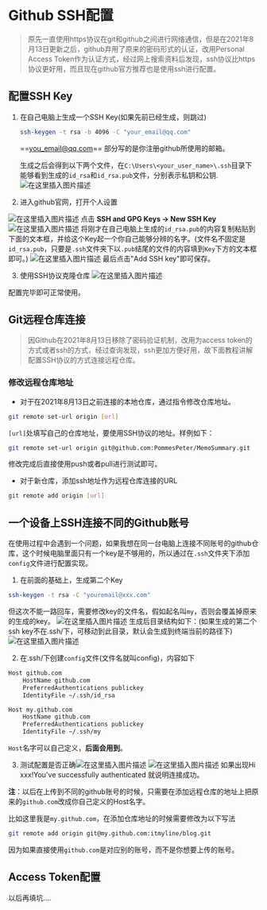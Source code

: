 # Github SSH配置

> 原先一直使用https协议在git和github之间进行网络通信，但是在2021年8月13日更新之后，github弃用了原来的密码形式的认证，改用Personal Access Token作为认证方式，经过网上搜索资料后发现，ssh协议比https协议更好用，而且现在github官方推荐也是使用ssh进行配置。

## 配置SSH Key

1. 在自己电脑上生成一个SSH Key(如果先前已经生成，则跳过)

   ```bash
   ssh-keygen -t rsa -b 4096 -C "your_email@qq.com"
   ```

   ==you_email@qq.com== 部分写的是你注册github所使用的邮箱。
   
   生成之后会得到以下两个文件，在`C:\Users\<your_user_name>\.ssh`目录下能够看到生成的`id_rsa`和`id_rsa.pub`文件，分别表示私钥和公钥.
 ![在这里插入图片描述](https://img-blog.csdnimg.cn/1b698fae7c6e49e2af84c3fbb36acb0a.png)


2. 进入github官网，打开个人设置

![在这里插入图片描述](https://img-blog.csdnimg.cn/2d5a62cf62994b5e9698ab53c70399d2.png?x-oss-process=image/watermark,type_ZmFuZ3poZW5naGVpdGk,shadow_10,text_aHR0cHM6Ly9ibG9nLmNzZG4ubmV0L3dlaXhpbl80NTcwOTMzMA==,size_16,color_FFFFFF,t_70)
点击 **SSH and GPG Keys -> New SSH Key**
![在这里插入图片描述](https://img-blog.csdnimg.cn/562e37eec34c4155b9dcef1238229933.png?x-oss-process=image/watermark,type_ZmFuZ3poZW5naGVpdGk,shadow_10,text_aHR0cHM6Ly9ibG9nLmNzZG4ubmV0L3dlaXhpbl80NTcwOTMzMA==,size_16,color_FFFFFF,t_70)
将刚才在自己电脑上生成的`id_rsa.pub`的内容复制粘贴到下面的文本框，并给这个Key起一个你自己能够分辨的名字。(文件名不固定是`id_rsa.pub`，只要是`.ssh`文件夹下以`.pub`结尾的文件的内容填到`Key`下方的文本框即可。)
![在这里插入图片描述](https://img-blog.csdnimg.cn/13fcc20fc6d2433d92feea60a709f201.png?x-oss-process=image/watermark,type_ZmFuZ3poZW5naGVpdGk,shadow_10,text_aHR0cHM6Ly9ibG9nLmNzZG4ubmV0L3dlaXhpbl80NTcwOTMzMA==,size_16,color_FFFFFF,t_70)
最后点击"Add SSH key"即可保存。

3. 使用SSH协议克隆仓库 
![在这里插入图片描述](https://img-blog.csdnimg.cn/2e3094075ae14c6ba02b067a1abcca4f.png?x-oss-process=image/watermark,type_ZmFuZ3poZW5naGVpdGk,shadow_10,text_aHR0cHM6Ly9ibG9nLmNzZG4ubmV0L3dlaXhpbl80NTcwOTMzMA==,size_16,color_FFFFFF,t_70)

配置完毕即可正常使用。


## Git远程仓库连接
> 因Github在2021年8月13日移除了密码验证机制，改用为access token的方式或者ssh的方式，经过查询发现，ssh更加方便好用，故下面教程讲解配置SSH协议的方式连接远程仓库。

### 修改远程仓库地址

- 对于在2021年8月13日之前连接的本地仓库，通过指令修改仓库地址。
```bash
git remote set-url origin [url]
```
`[url]`处填写自己的仓库地址，要使用SSH协议的地址。样例如下：

```bash
git remote set-url origin git@github.com:PommesPeter/MemoSummary.git
```
修改完成后直接使用push或者pull进行测试即可。

- 对于新仓库，添加ssh地址作为远程仓库连接的URL
```bash
git remote add origin [url]
```

## 一个设备上SSH连接不同的Github账号

在使用过程中会遇到一个问题，如果我想在同一台电脑上连接不同账号的github仓库，这个时候电脑里面只有一个key是不够用的，所以通过在`.ssh`文件夹下添加`config`文件进行配置实现。

1. 在前面的基础上，生成第二个Key

```bash
ssh-keygen -t rsa -C "youremail@xxx.com"
```
但这次不能一路回车，需要修改key的文件名，假如起名叫`my`，否则会覆盖掉原来的生成的key。
![在这里插入图片描述](https://img-blog.csdnimg.cn/b4cc0318b4eb4c50b35cb769f202fe12.png?x-oss-process=image/watermark,type_ZmFuZ3poZW5naGVpdGk,shadow_10,text_aHR0cHM6Ly9ibG9nLmNzZG4ubmV0L3dlaXhpbl80NTcwOTMzMA==,size_16,color_FFFFFF,t_70)
	生成后目录结构如下：(如果生成的第二个ssh key不在.ssh/下，可移动到此目录，默认会生成到终端当前的路径下)
![在这里插入图片描述](https://img-blog.csdnimg.cn/fc386c768aca47839217e4a36c793e2a.png)

2. 在.ssh/下创建`config`文件(文件名就叫config)，内容如下
```bash
Host github.com
    HostName github.com
    PreferredAuthentications publickey
    IdentityFile ~/.ssh/id_rsa

Host my.github.com
    HostName github.com
    PreferredAuthentications publickey
    IdentityFile ~/.ssh/my
```
`Host`名字可以自己定义，**后面会用到**。

3. 测试配置是否正确![在这里插入图片描述](https://img-blog.csdnimg.cn/69abfe413aad472b9ed3ecd462231afa.png)
![在这里插入图片描述](https://img-blog.csdnimg.cn/419acdd23307440b8112595488e79c0a.png)
如果出现Hi xxx!You've successfully authenticated 就说明连接成功。

**注**：以后在上传到不同的github账号的时候，只需要在添加远程仓库的地址上把原来的`github.com`改成你自己定义的Host名字。

比如这里我是`my.github.com`，在添加仓库地址的时候需要修改为以下写法

```bash
git remote add origin git@my.github.com:itmyline/blog.git
```
因为如果直接使用`github.com`是对应别的账号，而不是你想要上传的账号。

## Access Token配置

以后再填坑....